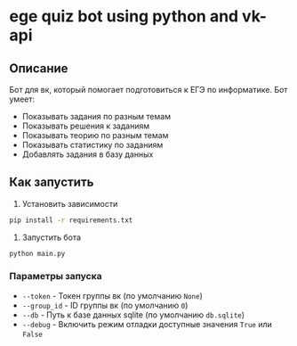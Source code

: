 # ege quiz bot using python and vk-api

## Описание

Бот для вк, который помогает подготовиться к ЕГЭ по информатике. Бот умеет:

-   Показывать задания по разным темам
-   Показывать решения к заданиям
-   Показывать теорию по разным темам
-   Показывать статистику по заданиям
-   Добавлять задания в базу данных

## Как запустить

1. Установить зависимости

```bash
pip install -r requirements.txt
```

1. Запустить бота

```bash
python main.py
```

### Параметры запуска

-   `--token` - Токен группы вк (по умолчанию `None`)
-   `--group_id` - ID группы вк (по умолчанию `0`)
-   `--db` - Путь к базе данных sqlite (по умолчанию `db.sqlite`)
-   `--debug` - Включить режим отладки
    доступные значения `True` или `False`
